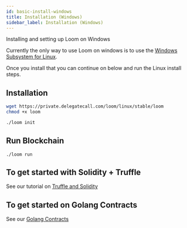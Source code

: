 ```yaml
---
id: basic-install-windows
title: Installation (Windows)
sidebar_label: Installation (Windows)
---
```


Installing and setting up Loom on Windows

Currently the only way to use Loom on windows is to use the [Windows Subsystem for Linux](https://docs.microsoft.com/en-us/windows/wsl/install-win10).

Once you install that you can continue on below and run the Linux install steps.

## Installation

```bash
wget https://private.delegatecall.com/loom/linux/stable/loom
chmod +x loom

./loom init
```

## Run Blockchain

    ./loom run
    

## To get started with Solidity + Truffle

See our tutorial on [Truffle and Solidity](truffle-deploy.html)

## To get started on Golang Contracts

See our [Golang Contracts](prereqs.html)